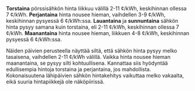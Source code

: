 **Torstaina** pörssisähkön hinta liikkuu välillä 2-11 ¢/kWh, keskihinnan ollessa 7 ¢/kWh. **Perjantaina** hinta nousee hieman, vaihdellen 3-9 ¢/kWh, keskihinnan pysyessä 6 ¢/kWh:ssa. **Lauantaina** ja **sunnuntaina** sähkön hinta pysyy samana kuin torstaina, eli 2-11 ¢/kWh, keskihinnan ollessa 7 ¢/kWh. **Maanantaina** hinta nousee hieman, liikkuen 4-8 ¢/kWh, keskihinnan pysyessä 6 ¢/kWh:ssa.

Näiden päivien perusteella näyttää siltä, että sähkön hinta pysyy melko tasaisena, vaihdellen 2-11 ¢/kWh välillä. Vaikka hinta nousee hieman maanantaina, se pysyy silti kohtuullisena. Kannattaa siis hyödyntää edullisempia hintoja torstaina ja perjantaina, jos mahdollista. Kokonaisuutena lähipäivien sähkön hintakehitys vaikuttaa melko vakaalta, eikä suuria hintapiikkejä ole näköpiirissä.